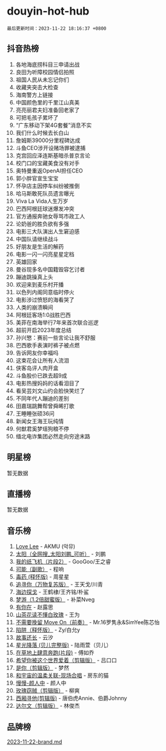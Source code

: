 # douyin-hot-hub

`最后更新时间：2023-11-22 18:16:37 +0800`

## 抖音热榜

1. 各地海底捞科目三申请出战
1. 良田为听障校园情侣拍照
1. 祖国人民从未忘记你们
1. 收藏夹突击大检查
1. 海南警方上链接
1. 中国颜色里的千里江山真美
1. 亮亮丽君夫妇准备回老家了
1. 可把毛孩子累坏了
1. “广东移动下架4G套餐”消息不实
1. 我们什么时候去长白山
1. 詹姆斯39000分里程碑达成
1. 斗鱼CEO涉开设赌场罪被逮捕
1. 克宫回应泽连斯基暗杀普京言论
1. 校门口的宝藏美食没有对手
1. 奥特曼重返OpenAI担任CEO
1. 郭小胖官宣生宝宝
1. 怀孕店主因停车纠纷被推倒
1. 哈马斯敢死队员遗言曝光
1. Viva La Vida人生万岁
1. 巴西阿根廷球迷爆发冲突
1. 官方通报奔驰女辱骂市政工人
1. 论奶爸的胜负欲有多强
1. 电影三大队演出人生窘迫感
1. 中国队请继续战斗
1. 好朋友是生活的解药
1. 电影一闪一闪亮星星定档
1. 英雄回家
1. 曼谷现多名中国籍毁容乞讨者
1. 蹦迪跳操真上头
1. 欢迎来到麦乐村开播
1. 以色列内阁同意临时停火
1. 电影涉过愤怒的海看哭了
1. 人类的崩溃瞬间
1. 阿根廷客场1:0战胜巴西
1. 美菲在南海举行7年来首次联合巡逻
1. 超前开启2023年度总结
1. 孙兴慜：赛前一些言论让我不舒服
1. 巴西歌手表演时裤子被点燃
1. 告诉网友你幸福吗
1. 这束花会让所有人流泪
1. 侠客岛评人肉开盒
1. 斗鱼股价已跌去超9成
1. 电影热搜妈妈的话看泪目了
1. 看吴芸刘文山约会脸快笑烂了
1. 不同年代人蹦迪的差别
1. 田嘉瑞跳舞帮曾舜晞打歌
1. 王睡睡张硕36问
1. 新闻女王海王玩纯情
1. 何猷君奚梦瑶狗粮不停
1. 缅北电诈集团必然走向穷途末路

## 明星榜

暂无数据

## 直播榜

暂无数据

## 音乐榜

1. [Love Lee](https://sf6-cdn-tos.douyinstatic.com/obj/tos-cn-ve-2774/o05GbkJGbCBTdDnMtB0fwOYgkeZp23vrWQDQBS) - AKMU (악뮤)
1. [太阳（全网搜_太阳刘鹏_可听）](https://sf3-cdn-tos.douyinstatic.com/obj/tos-cn-ve-2774/ogWbyIQnlBFImVbeDocRdCIYtBHlbJXgfZMvgz) - 刘鹏
1. [我的纸飞机（片段2）](https://sf3-cdn-tos.douyinstatic.com/obj/tos-cn-ve-2774/oM2ZrKcg2CD5AeRB2gkeXOFB1IxAGJdZPazYHf) - GooGoo/王之睿
1. [可能（副歌）](https://sf6-cdn-tos.douyinstatic.com/obj/tos-cn-ve-2774/cde1731888894259b333569393c2fb51) - 程响
1. [毒药 (释怀版)](https://sf6-cdn-tos.douyinstatic.com/obj/tos-cn-ve-2774/oYILMEAzspdZBIzy4frJNB8ZHPHWAhiwowd4Ad) - 周星星
1. [追寻你（万物复苏版）](https://sf6-cdn-tos.douyinstatic.com/obj/tos-cn-ve-2774/oYeAZJsbjIDit9APmBg8u6uDUQnHmoCf3gbo74) - 王天戈/川青
1. [海边探戈](https://sf6-cdn-tos.douyinstatic.com/obj/tos-cn-ve-2774/os9gE0VQCGqt6VQkZDyBBYvfSDY0QFe3vVmubn) - 王鹤棣/王齐铭/朴鲨
1. [梦游（1.2倍甜蜜版）](https://sf6-cdn-tos.douyinstatic.com/obj/tos-cn-ve-2774/o4gyAUm8hwufoEABmwVIiQtHsFuGzAEEWtNMzo) - 补菜Nveg
1. [有你在](https://sf6-cdn-tos.douyinstatic.com/obj/tos-cn-ve-2774/o8zImmNsI8B0yfAW5FKAB1oBhkMAlIrwsZEi1V) - 赵露思
1. [山茶花读不懂白玫瑰](https://sf3-cdn-tos.douyinstatic.com/obj/tos-cn-ve-2774/osfn8B7DktrRHEPJgPCfDbw7QDQEkwC16BxZg9) - 王为
1. [不需要挽留 Move On（前奏）](https://sf6-cdn-tos.douyinstatic.com/obj/tos-cn-ve-2774/ooCBhgCCkF4nExzQL9WZSUbitfA8IsDkgQIYhe) - Mr.16罗隽永&SimYee陈芯怡
1. [陷阱（释怀版）](https://sf6-cdn-tos.douyinstatic.com/obj/tos-cn-ve-2774/oE8C21LeZrzKLDFfQYgMzx4GAIHageG5IzayY7) - Zy/白允y
1. [故事还长](https://sf6-cdn-tos.douyinstatic.com/obj/tos-cn-ve-2774/30a26758c8594f0ab81ac675c33ee2c5) - 云汐
1. [星光降落 (贝儿完整版)](https://sf3-cdn-tos.douyinstatic.com/obj/tos-cn-ve-2774/okwB9hAwyAtsFFkFBzAX1hOOfQuIoMNs0W2Mwr) - 陆雨萱（贝儿）
1. [在草地上肆意奔跑(片段)](https://sf3-cdn-tos.douyinstatic.com/obj/tos-cn-ve-2774/8831d494742f45dabdfa8adb8b817259) - 傅如乔
1. [希望你被这个世界爱着（剪辑版）](https://sf3-cdn-tos.douyinstatic.com/obj/tos-cn-ve-2774/oo4H3BfEygN7l7bQaMBOZHCQ1eI4FqtED5skQ2) - 吕口口
1. [是你（剪辑版）](https://sf6-cdn-tos.douyinstatic.com/obj/tos-cn-ve-2774/46019dae783c4c969944217fe1cfafc4) - 梦然
1. [和宇宙的温柔关联-现场合唱](https://sf6-cdn-tos.douyinstatic.com/obj/tos-cn-ve-2774/o0hONGDYQBgk0e5bqDeQOonVmncA6tC2nBwZLT) - 房东的猫
1. [慢慢-颜人中](https://sf3-cdn-tos.douyinstatic.com/obj/tos-cn-ve-2774/ocjHNfBXdBxQNC8ZGAeoLMFTUgtBg8bkExunDC) - 颜人中
1. [玫瑰窃贼（剪辑版）](https://sf6-cdn-tos.douyinstatic.com/obj/tos-cn-ve-2774/oMqAsB3ixIhSWqAJOAwf3a0hU2zKJLBolQtFlI) - 柳爽
1. [西厢寻他(剪辑版)](https://sf6-cdn-tos.douyinstatic.com/obj/tos-cn-ve-2774/oUsAVfAQKlRNxEv5qxvIB8o5qmIWUcXbzJKJhw) - 唐伯虎Annie、伯爵Johnny
1. [达尔文（剪辑版）](https://sf6-cdn-tos.douyinstatic.com/obj/tos-cn-ve-2774/oQuPQQmEgnCeZsgKQ78VBZjNVtegzBGpoSbQPD) - 林俊杰

## 品牌榜

[2023-11-22-brand.md](2023-11-22-brand.md)

